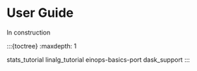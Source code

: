 # User Guide

In construction

:::{toctree}
:maxdepth: 1

stats_tutorial
linalg_tutorial
einops-basics-port
dask_support
:::
